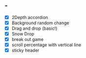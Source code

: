 ## -

- [x] 2Depth accordion
- [x] Background random change
- [x] Drag and drop (basic!)
- [x] Snow Drop
- [x] break out game 
- [x] scroll percentage with vertical line
- [x] sticky header